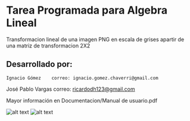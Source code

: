 Tarea Programada para Algebra Lineal
====================================

Transformacion lineal de una imagen PNG en escala de grises apartir de una matriz de transformacion 2X2

Desarrollado por:
-----------------
    Ignacio Gómez    correo: ignacio.gomez.chaverri@gmail.com
José Pablo Vargas    correo: ricardodh123@gmail.com

Mayor información en Documentacion/Manual de usuario.pdf


![alt text](https://i.imgur.com/XZIzK3U.jpg)
![alt text](https://i.imgur.com/wbRCkzg.jpg)

